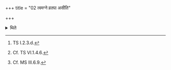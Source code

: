 +++
title = "02 त्वमग्ने व्रतपा असीति"

+++

<details><summary>थिते</summary>

2. He recites tvamagne vratapā asi...[^1] after he has awakened or has opened his fist, or released his speech, or having uttered the words[^2] not permitted to be uttered by a consecrated.[^3]  


[^1]: TS I.2.3.d.  

[^2]: Cf. TS VI.1.4.6.  

[^3]: Cf. MS III.6.9.
</details>
